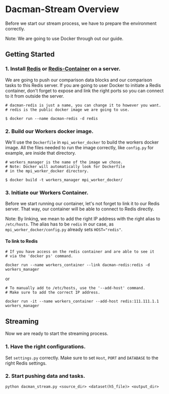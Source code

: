 # Dacman-Stream Overview

Before we start our stream process, we have to prepare the environment correctly.

Note: We are going to use Docker through out our guide.

## Getting Started
### 1. Install [Redis](https://redis.io/topics/quickstart) or [Redis-Container](https://docs.docker.com/samples/library/redis/) on a server.
We are going to push our comparison data blocks and our comparison tasks to this Redis server. If you are going to user Docker to initiate a Redis container, don't forget to expose and link the right ports so you can connect to it from outside the server.

```
# dacman-redis is just a name, you can change it to however you want.
# redis is the public docker image we are going to use.

$ docker run --name dacman-redis -d redis
```

### 2. Build our Workers docker image.
We'll use the ```Dockerfile``` in ```mpi_worker_docker``` to build the workers docker image. All the files needed to run the image correctly, like ```config.py``` for example, are inside that directory.

```
# workers_manager is the name of the image we chose.
# Note: Docker will automatically look for Dockerfile
# in the mpi_worker_docker directory.

$ docker build -t workers_manager mpi_worker_docker/
```

### 3. Initiate our Workers Container.
Before we start running our container, let's not forget to link it to our Redis server. That way, our container will be able to connect to Redis directly.

Note: By linking, we mean to add the right IP address with the right alias to ```/etc/hosts```. The alias has to be ```redis``` in our case, as ```mpi_worker_docker/config.py``` already sets ```HOST="redis"```.

#### To link to Redis 
```
# If you have access on the redis container and are able to see it
# via the 'docker ps' command.

docker run --name workers_container --link dacman-redis:redis -d workers_manager
```
or
```
# To manually add to /etc/hosts, use the '--add-host' command.
# Make sure to add the correct IP address.

docker run -it --name workers_container --add-host redis:111.111.1.1 workers_manager
```

## Streaming

Now we are ready to start the streaming process.

### 1. Have the right configurations.
Set ```settings.py``` correctly. Make sure to set ```Host```, ```PORT``` and ```DATABASE``` to the right Redis settings.

### 2. Start pushing data and tasks.
```
python dacman_stream.py <source_dir> <dataset(h5_file)> <output_dir>
```
